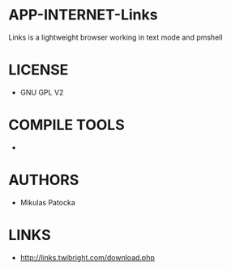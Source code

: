 # APP-INTERNET-Links
Links is a lightweight browser working in text mode and pmshell

LICENSE
===============
* GNU GPL V2

COMPILE TOOLS
===============
* 
 
AUTHORS
===============
* Mikulas Patocka

LINKS
===============
* http://links.twibright.com/download.php
